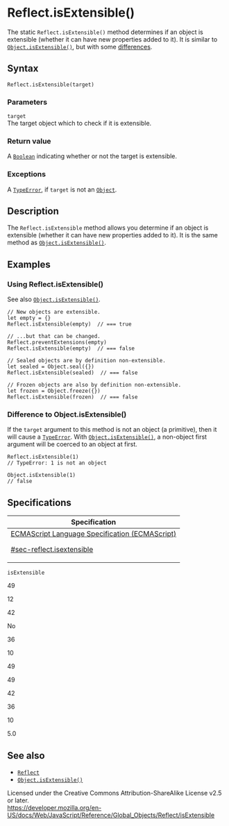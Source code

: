# Reflect.isExtensible()

The static `Reflect.isExtensible()` method determines if an object is extensible (whether it can have new properties added to it). It is similar to [`Object.isExtensible()`](../object/isextensible), but with some [differences](#difference_to_object.isextensible).

## Syntax

    Reflect.isExtensible(target)

### Parameters

`target`  
The target object which to check if it is extensible.

### Return value

A [`Boolean`](../boolean) indicating whether or not the target is extensible.

### Exceptions

A [`TypeError`](../typeerror), if `target` is not an [`Object`](../object).

## Description

The `Reflect.isExtensible` method allows you determine if an object is extensible (whether it can have new properties added to it). It is the same method as [`Object.isExtensible()`](../object/isextensible).

## Examples

### Using Reflect.isExtensible()

See also [`Object.isExtensible()`](../object/isextensible).

    // New objects are extensible.
    let empty = {}
    Reflect.isExtensible(empty)  // === true

    // ...but that can be changed.
    Reflect.preventExtensions(empty)
    Reflect.isExtensible(empty)  // === false

    // Sealed objects are by definition non-extensible.
    let sealed = Object.seal({})
    Reflect.isExtensible(sealed)  // === false

    // Frozen objects are also by definition non-extensible.
    let frozen = Object.freeze({})
    Reflect.isExtensible(frozen)  // === false

### Difference to Object.isExtensible()

If the `target` argument to this method is not an object (a primitive), then it will cause a [`TypeError`](../typeerror). With [`Object.isExtensible()`](../object/isextensible), a non-object first argument will be coerced to an object at first.

    Reflect.isExtensible(1)
    // TypeError: 1 is not an object

    Object.isExtensible(1)
    // false

## Specifications

<table><thead><tr class="header"><th>Specification</th></tr></thead><tbody><tr class="odd"><td><a href="https://tc39.es/ecma262/#sec-reflect.isextensible">ECMAScript Language Specification (ECMAScript) 
<br/>

<span class="small">#sec-reflect.isextensible</span></a></td></tr></tbody></table>

`isExtensible`

49

12

42

No

36

10

49

49

42

36

10

5.0

## See also

-   [`Reflect`](../reflect)
-   [`Object.isExtensible()`](../object/isextensible)

 
Licensed under the Creative Commons Attribution-ShareAlike License v2.5 or later.  
<a href="https://developer.mozilla.org/en-US/docs/Web/JavaScript/Reference/Global_Objects/Reflect/isExtensible" class="_attribution-link">https://developer.mozilla.org/en-US/docs/Web/JavaScript/Reference/Global_Objects/Reflect/isExtensible</a>
